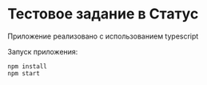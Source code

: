 # Тестовое задание в Статус

Приложение реализовано с использованием typescript

Запуск приложения:

```
npm install
npm start
```